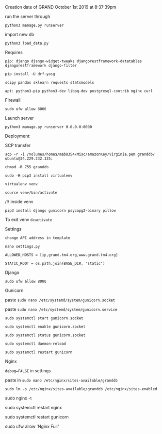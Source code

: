 Creation date of GRAND October 1st 2019 at 8:37:39pm

run the server through

`python3 manage.py runserver`

import new db

`python3 load_data.py`

Requires

`pip: django django-widget-tweaks djangorestframework-datatables djangorestframework django-filter`

`pip install -U drf-yasg`

`scipy pandas sklearn requests statsmodels`

`apt: python3-pip python3-dev libpq-dev postgresql-contrib nginx curl`

Firewall

`sudo ufw allow 8000`

Launch server

`python3 manage.py runserver 0.0.0.0:8000`

Deployment:

SCP transfer

`scp -r -i /Volumes/home$/mab8354/Misc/amazonKey/Virginia.pem granddb/ ubuntu@34.229.232.135:`

`chmod -R 755 granddb`

`sudo -H pip3 install virtualenv`

`virtualenv venv`

`source venv/bin/activate`

/!\ inside venv

`pip3 install django gunicorn psycopg2-binary pillow`

To exit venv `deactivate`

Settings

`change API address in template`

`nano settings.py`

`ALLOWED_HOSTS = [ip,grand.tm4.org,www.grand.tm4.org]`

`STATIC_ROOT = os.path.join(BASE_DIR, 'static')`

Django

`sudo ufw allow 8000`

Gunicorn


paste `sudo nano /etc/systemd/system/gunicorn.socket`

paste `sudo nano /etc/systemd/system/gunicorn.service`

`sudo systemctl start gunicorn.socket`

`sudo systemctl enable gunicorn.socket`

`sudo systemctl status gunicorn.socket`

`sudo systemctl daemon-reload`

`sudo systemctl restart gunicorn`

Nginx

`debug=FALSE` in settings

paste in `sudo nano /etc/nginx/sites-available/granddb`

`sudo ln -s /etc/nginx/sites-available/granddb /etc/nginx/sites-enabled`

sudo nginx -t

sudo systemctl restart nginx

sudo systemctl restart gunicorn

sudo ufw allow 'Nginx Full'



